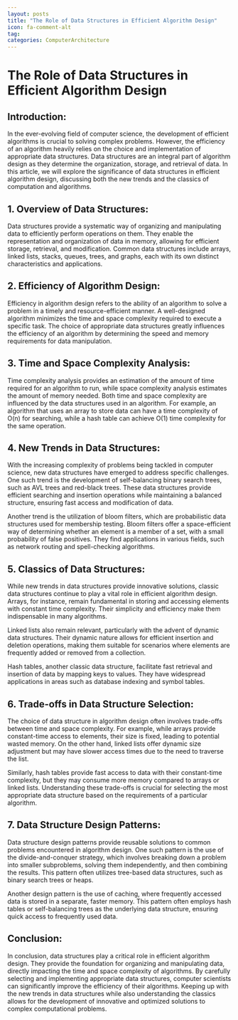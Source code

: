 ```yaml
---
layout: posts
title: "The Role of Data Structures in Efficient Algorithm Design"
icon: fa-comment-alt
tag:      
categories: ComputerArchitecture
---
```



# The Role of Data Structures in Efficient Algorithm Design

## Introduction:

In the ever-evolving field of computer science, the development of efficient algorithms is crucial to solving complex problems. However, the efficiency of an algorithm heavily relies on the choice and implementation of appropriate data structures. Data structures are an integral part of algorithm design as they determine the organization, storage, and retrieval of data. In this article, we will explore the significance of data structures in efficient algorithm design, discussing both the new trends and the classics of computation and algorithms.

## 1. Overview of Data Structures:

Data structures provide a systematic way of organizing and manipulating data to efficiently perform operations on them. They enable the representation and organization of data in memory, allowing for efficient storage, retrieval, and modification. Common data structures include arrays, linked lists, stacks, queues, trees, and graphs, each with its own distinct characteristics and applications.

## 2. Efficiency of Algorithm Design:

Efficiency in algorithm design refers to the ability of an algorithm to solve a problem in a timely and resource-efficient manner. A well-designed algorithm minimizes the time and space complexity required to execute a specific task. The choice of appropriate data structures greatly influences the efficiency of an algorithm by determining the speed and memory requirements for data manipulation.

## 3. Time and Space Complexity Analysis:

Time complexity analysis provides an estimation of the amount of time required for an algorithm to run, while space complexity analysis estimates the amount of memory needed. Both time and space complexity are influenced by the data structures used in an algorithm. For example, an algorithm that uses an array to store data can have a time complexity of O(n) for searching, while a hash table can achieve O(1) time complexity for the same operation.

## 4. New Trends in Data Structures:

With the increasing complexity of problems being tackled in computer science, new data structures have emerged to address specific challenges. One such trend is the development of self-balancing binary search trees, such as AVL trees and red-black trees. These data structures provide efficient searching and insertion operations while maintaining a balanced structure, ensuring fast access and modification of data.

Another trend is the utilization of bloom filters, which are probabilistic data structures used for membership testing. Bloom filters offer a space-efficient way of determining whether an element is a member of a set, with a small probability of false positives. They find applications in various fields, such as network routing and spell-checking algorithms.

## 5. Classics of Data Structures:

While new trends in data structures provide innovative solutions, classic data structures continue to play a vital role in efficient algorithm design. Arrays, for instance, remain fundamental in storing and accessing elements with constant time complexity. Their simplicity and efficiency make them indispensable in many algorithms.

Linked lists also remain relevant, particularly with the advent of dynamic data structures. Their dynamic nature allows for efficient insertion and deletion operations, making them suitable for scenarios where elements are frequently added or removed from a collection.

Hash tables, another classic data structure, facilitate fast retrieval and insertion of data by mapping keys to values. They have widespread applications in areas such as database indexing and symbol tables.

## 6. Trade-offs in Data Structure Selection:

The choice of data structure in algorithm design often involves trade-offs between time and space complexity. For example, while arrays provide constant-time access to elements, their size is fixed, leading to potential wasted memory. On the other hand, linked lists offer dynamic size adjustment but may have slower access times due to the need to traverse the list.

Similarly, hash tables provide fast access to data with their constant-time complexity, but they may consume more memory compared to arrays or linked lists. Understanding these trade-offs is crucial for selecting the most appropriate data structure based on the requirements of a particular algorithm.

## 7. Data Structure Design Patterns:

Data structure design patterns provide reusable solutions to common problems encountered in algorithm design. One such pattern is the use of the divide-and-conquer strategy, which involves breaking down a problem into smaller subproblems, solving them independently, and then combining the results. This pattern often utilizes tree-based data structures, such as binary search trees or heaps.

Another design pattern is the use of caching, where frequently accessed data is stored in a separate, faster memory. This pattern often employs hash tables or self-balancing trees as the underlying data structure, ensuring quick access to frequently used data.

## Conclusion:

In conclusion, data structures play a critical role in efficient algorithm design. They provide the foundation for organizing and manipulating data, directly impacting the time and space complexity of algorithms. By carefully selecting and implementing appropriate data structures, computer scientists can significantly improve the efficiency of their algorithms. Keeping up with the new trends in data structures while also understanding the classics allows for the development of innovative and optimized solutions to complex computational problems.
